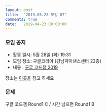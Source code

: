 ```yaml
---
layout: post
title:  "2019.05.28 모임 87"
comments: true
date:   2019-04-23 00:00:00
---
```


### 모임 공지

- 활동 일시: 5월 28일 (화) 19:31
- 모임 장소: 구글코리아 (강남파이낸스센터 22층)
- 내용 : [구글 코드잼 2019](https://codingcompetitions.withgoogle.com/codejam/)

장소는 [이곳](https://place.map.daum.net/11584927)을 참고 하세요

### 문제

구글 코드잼 Round1 C / 시간 남으면 Round1 B
